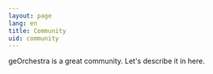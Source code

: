```yaml
---
layout: page
lang: en
title: Community
uid: community
---
```


geOrchestra is a great community. Let's describe it in here.

